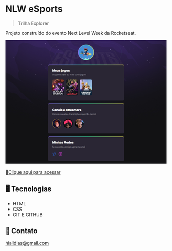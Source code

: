 # NLW eSports 

> Trilha Explorer

Projeto construído do evento Next Level Week da Rocketseat.

![preview](./preview/.github.png)

 🔗[Clique aqui para acessar](https://Hialii.github.io/NLW/)

##  🖥 Tecnologias

- HTML
- CSS
- GIT E GITHUB

##  💜 Contato 

hialidias@gmail.com
